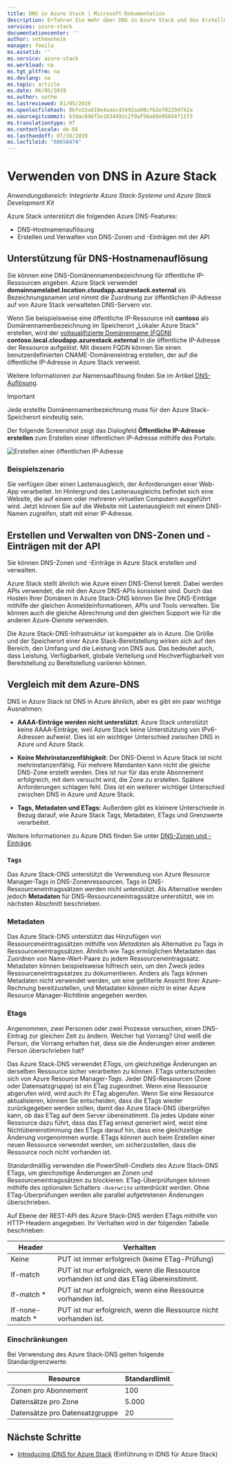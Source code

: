 ```yaml
---
title: DNS in Azure Stack | Microsoft-Dokumentation
description: Erfahren Sie mehr über DNS in Azure Stack und das Erstellen und Verwalten von DNS-Zonen
services: azure-stack
documentationcenter: ''
author: sethmanheim
manager: femila
ms.assetid: ''
ms.service: azure-stack
ms.workload: na
ms.tgt_pltfrm: na
ms.devlang: na
ms.topic: article
ms.date: 06/05/2019
ms.author: sethm
ms.lastreviewed: 01/05/2019
ms.openlocfilehash: 8bfe15ad19e4aaec45492aa98cfb2ef02294742a
ms.sourcegitcommit: b3dac698f2e1834491c2f9af56a80e95654f11f3
ms.translationtype: HT
ms.contentlocale: de-DE
ms.lasthandoff: 07/30/2019
ms.locfileid: "68658474"
---
```

# <a name="use-dns-in-azure-stack"></a>Verwenden von DNS in Azure Stack

*Anwendungsbereich: Integrierte Azure Stack-Systeme und Azure Stack Development Kit*

Azure Stack unterstützt die folgenden Azure DNS-Features:

* DNS-Hostnamenauflösung
* Erstellen und Verwalten von DNS-Zonen und -Einträgen mit der API

## <a name="support-for-dns-hostname-resolution"></a>Unterstützung für DNS-Hostnamenauflösung

Sie können eine DNS-Domänennamenbezeichnung für öffentliche IP-Ressourcen angeben. Azure Stack verwendet **domainnamelabel.location.cloudapp.azurestack.external** als Bezeichnungsnamen und nimmt die Zuordnung zur öffentlichen IP-Adresse auf von Azure Stack verwalteten DNS-Servern vor.

Wenn Sie beispielsweise eine öffentliche IP-Ressource mit **contoso** als Domänennamenbezeichnung im Speicherort „Lokaler Azure Stack“ erstellen, wird der [vollqualifizierte Domänenname (FQDN)](https://en.wikipedia.org/wiki/Fully_qualified_domain_name) **contoso.local.cloudapp.azurestack.external** in die öffentliche IP-Adresse der Ressource aufgelöst. Mit diesem FQDN können Sie einen benutzerdefinierten CNAME-Domäneneintrag erstellen, der auf die öffentliche IP-Adresse in Azure Stack verweist.

Weitere Informationen zur Namensauflösung finden Sie im Artikel [DNS-Auflösung](/azure/dns/dns-for-azure-services?toc=%2fazure%2fvirtual-machines%2fwindows%2ftoc.json).

> [!IMPORTANT]
> Jede erstellte Domänennamenbezeichnung muss für den Azure Stack-Speicherort eindeutig sein.

Der folgende Screenshot zeigt das Dialogfeld **Öffentliche IP-Adresse erstellen** zum Erstellen einer öffentlichen IP-Adresse mithilfe des Portals:

![Erstellen einer öffentlichen IP-Adresse](media/azure-stack-dns/image01.png)

### <a name="example-scenario"></a>Beispielszenario

Sie verfügen über einen Lastenausgleich, der Anforderungen einer Web-App verarbeitet. Im Hintergrund des Lastenausgleichs befindet sich eine Website, die auf einem oder mehreren virtuellen Computern ausgeführt wird. Jetzt können Sie auf die Website mit Lastenausgleich mit einem DNS-Namen zugreifen, statt mit einer IP-Adresse.

## <a name="create-and-manage-dns-zones-and-records-using-the-api"></a>Erstellen und Verwalten von DNS-Zonen und -Einträgen mit der API

Sie können DNS-Zonen und -Einträge in Azure Stack erstellen und verwalten.

Azure Stack stellt ähnlich wie Azure einen DNS-Dienst bereit. Dabei werden APIs verwendet, die mit den Azure DNS-APIs konsistent sind.  Durch das Hosten Ihrer Domänen in Azure Stack-DNS können Sie Ihre DNS-Einträge mithilfe der gleichen Anmeldeinformationen, APIs und Tools verwalten. Sie können auch die gleiche Abrechnung und den gleichen Support wie für die anderen Azure-Dienste verwenden.

Die Azure Stack-DNS-Infrastruktur ist kompakter als in Azure. Die Größe und der Speicherort einer Azure Stack-Bereitstellung wirken sich auf den Bereich, den Umfang und die Leistung von DNS aus. Das bedeutet auch, dass Leistung, Verfügbarkeit, globale Verteilung und Hochverfügbarkeit von Bereitstellung zu Bereitstellung variieren können.

## <a name="comparison-with-azure-dns"></a>Vergleich mit dem Azure-DNS

DNS in Azure Stack ist DNS in Azure ähnlich, aber es gibt ein paar wichtige Ausnahmen:

* **AAAA-Einträge werden nicht unterstützt**: Azure Stack unterstützt keine AAAA-Einträge, weil Azure Stack keine Unterstützung von IPv6-Adressen aufweist. Dies ist ein wichtiger Unterschied zwischen DNS in Azure und Azure Stack.

* **Keine Mehrinstanzenfähigkeit**: Der DNS-Dienst in Azure Stack ist nicht mehrinstanzenfähig. Für mehrere Mandanten kann nicht die gleiche DNS-Zone erstellt werden. Dies ist nur für das erste Abonnement erfolgreich, mit dem versucht wird, die Zone zu erstellen. Spätere Anforderungen schlagen fehl. Dies ist ein weiterer wichtiger Unterschied zwischen DNS in Azure und Azure Stack.

* **Tags, Metadaten und ETags:** Außerdem gibt es kleinere Unterschiede in Bezug darauf, wie Azure Stack Tags, Metadaten, ETags und Grenzwerte verarbeitet.

Weitere Informationen zu Azure DNS finden Sie unter [DNS-Zonen und -Einträge](/azure/dns/dns-zones-records).

### <a name="tags"></a>`Tags`

Das Azure Stack-DNS unterstützt die Verwendung von Azure Resource Manager-Tags in DNS-Zonenressourcen. Tags in DNS-Ressourceneintragssätzen werden nicht unterstützt. Als Alternative werden jedoch **Metadaten** für DNS-Ressourceneintragssätze unterstützt, wie im nächsten Abschnitt beschrieben.

### <a name="metadata"></a>Metadaten

Das Azure Stack-DNS unterstützt das Hinzufügen von Ressourceneintragssätzen mithilfe von *Metadaten* als Alternative zu Tags in Ressourceneintragssätzen. Ähnlich wie Tags ermöglichen Metadaten das Zuordnen von Name-Wert-Paare zu jedem Ressourceneintragssatz. Metadaten können beispielsweise hilfreich sein, um den Zweck jedes Ressourceneintragssatzes zu dokumentieren. Anders als Tags können Metadaten nicht verwendet werden, um eine gefilterte Ansicht Ihrer Azure-Rechnung bereitzustellen, und Metadaten können nicht in einer Azure Resource Manager-Richtlinie angegeben werden.

### <a name="etags"></a>Etags

Angenommen, zwei Personen oder zwei Prozesse versuchen, einen DNS-Eintrag zur gleichen Zeit zu ändern. Welcher hat Vorrang? Und weiß die Person, die Vorrang erhalten hat, dass sie die Änderungen einer anderen Person überschrieben hat?

Das Azure Stack-DNS verwendet *ETags*, um gleichzeitige Änderungen an derselben Ressource sicher verarbeiten zu können. ETags unterscheiden sich von Azure Resource Manager-*Tags*. Jeder DNS-Ressourcen (Zone oder Datensatzgruppe) ist ein ETag zugeordnet. Wenn eine Ressource abgerufen wird, wird auch ihr ETag abgerufen. Wenn Sie eine Ressource aktualisieren, können Sie entscheiden, dass die ETags wieder zurückgegeben werden sollen, damit das Azure Stack-DNS überprüfen kann, ob das ETag auf dem Server übereinstimmt. Da jedes Update einer Ressource dazu führt, dass das ETag erneut generiert wird, weist eine Nichtübereinstimmung des ETags darauf hin, dass eine gleichzeitige Änderung vorgenommen wurde. ETags können auch beim Erstellen einer neuen Ressource verwendet werden, um sicherzustellen, dass die Ressource noch nicht vorhanden ist.

Standardmäßig verwenden die PowerShell-Cmdlets des Azure Stack-DNS ETags, um gleichzeitige Änderungen an Zonen und Ressourceneintragssätzen zu blockieren. ETag-Überprüfungen können mithilfe des optionalen Schalters `-Overwrite` unterdrückt werden. Ohne ETag-Überprüfungen werden alle parallel aufgetretenen Änderungen überschrieben.

Auf Ebene der REST-API des Azure Stack-DNS werden ETags mithilfe von HTTP-Headern angegeben. Ihr Verhalten wird in der folgenden Tabelle beschrieben:

| Header | Verhalten|
|--------|---------|
| Keine   | PUT ist immer erfolgreich (keine ETag-Prüfung)|
| If-match| PUT ist nur erfolgreich, wenn die Ressource vorhanden ist und das ETag übereinstimmt.|
| If-match *| PUT ist nur erfolgreich, wenn eine Ressource vorhanden ist.|
| If-none-match *| PUT ist nur erfolgreich, wenn die Ressource nicht vorhanden ist.|

### <a name="limits"></a>Einschränkungen

Bei Verwendung des Azure Stack-DNS gelten folgende Standardgrenzwerte:

| Resource| Standardlimit|
|---------|--------------|
| Zonen pro Abonnement| 100|
| Datensätze pro Zone| 5\.000|
| Datensätze pro Datensatzgruppe| 20|

## <a name="next-steps"></a>Nächste Schritte

* [Introducing iDNS for Azure Stack](azure-stack-understanding-dns.md) (Einführung in iDNS für Azure Stack)
